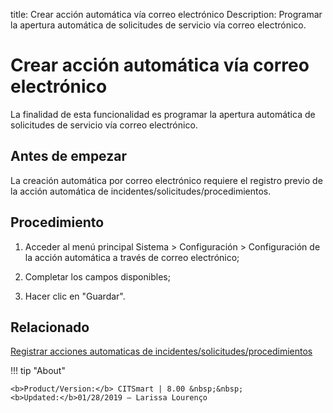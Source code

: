 title:  Crear acción automática vía correo electrónico 
Description: Programar la apertura automática de solicitudes de servicio vía correo electrónico.
# Crear acción automática vía correo electrónico

La finalidad de esta funcionalidad es programar la apertura automática de solicitudes de servicio vía correo electrónico.

Antes de empezar
----------------

La creación automática por correo electrónico requiere el registro previo de la
acción automática de incidentes/solicitudes/procedimientos.

Procedimiento
-------------

1.  Acceder al menú principal Sistema \> Configuración \> Configuración de la
    acción automática a través de correo electrónico;

2.  Completar los campos disponibles;

3.  Hacer clic en "Guardar".

Relacionado
-------

[Registrar acciones automaticas de incidentes/solicitudes/procedimientos](/es-es/citsmart-platform-8/additional-features/automation-of-operation/configuration/register-automatic-actions-incident-request-procedure.html)

!!! tip "About"

    <b>Product/Version:</b> CITSmart | 8.00 &nbsp;&nbsp;
    <b>Updated:</b>01/28/2019 – Larissa Lourenço
